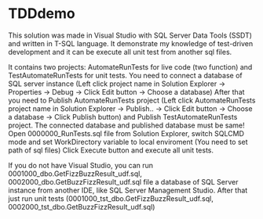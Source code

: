 # TDDdemo
This solution was made in Visual Studio with SQL Server Data Tools (SSDT) and written in T-SQL language.
It demonstrate my knowledge of test-driven development and it can be execute all unit test from another sql files. 

It contains two projects: AutomateRunTests for live code (two function) and TestAutomateRunTests for unit tests. 
You need to connect a database of SQL server instance (Left click project name in Solution Explorer -> Properties -> Debug -> Click Edit button -> Choose a database)
After that you need to Publish AutomateRunTests project (Left click AutomateRunTests project name in Solution Explorer -> Publish.. -> Click Edit button -> Choose a database -> Click Publish button) and Publish TestAutomateRunTests project.
The connected database and published database must be same!
Open 0000000_RunTests.sql file from Solution Explorer, switch SQLCMD mode and set WorkDirectory variable to local enviroment (You need to set path of sql files)
Click Execute button and execute all unit tests.

If you do not have Visual Studio, you can run 0001000_dbo.GetFizzBuzzResult_udf.sql, 0002000_dbo.GetBuzzFizzResult_udf.sql file a database of SQL Server instance from another IDE, like SQL Server Management Studio. After that just run unit tests (0001000_tst_dbo.GetFizzBuzzResult_udf.sql, 0002000_tst_dbo.GetBuzzFizzResult_udf.sql)


